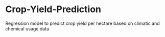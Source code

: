 # Crop-Yield-Prediction
Regression model to predict crop yield per hectare based on climatic and chemical usage data
